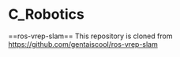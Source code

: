# C_Robotics

==ros-vrep-slam==
This repository is cloned from https://github.com/gentaiscool/ros-vrep-slam


